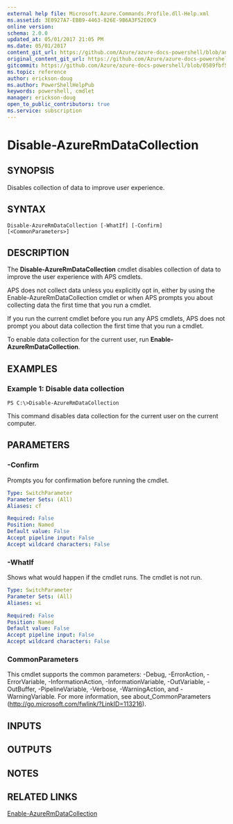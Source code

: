 ```yaml
---
external help file: Microsoft.Azure.Commands.Profile.dll-Help.xml
ms.assetid: 3E0927A7-EBB9-4463-826E-9B6A3F52E0C9
online version:
schema: 2.0.0
updated_at: 05/01/2017 21:05 PM
ms.date: 05/01/2017
content_git_url: https://github.com/Azure/azure-docs-powershell/blob/anne2017/azureps-cmdlets-docs/ResourceManager/AzureRM.Profile/v1.0.12/Disable-AzureRmDataCollection.md
original_content_git_url: https://github.com/Azure/azure-docs-powershell/blob/anne2017/azureps-cmdlets-docs/ResourceManager/AzureRM.Profile/v1.0.12/Disable-AzureRmDataCollection.md
gitcommit: https://github.com/Azure/azure-docs-powershell/blob/0589fbf53d27e39e0cf445261d29c64fb0859d62
ms.topic: reference
author: erickson-doug
ms.author: PowerShellHelpPub
keywords: powershell, cmdlet
manager: erickson-doug
open_to_public_contributors: true
ms.service: subscription
---
```


# Disable-AzureRmDataCollection

## SYNOPSIS
Disables collection of data to improve user experience.

## SYNTAX

```
Disable-AzureRmDataCollection [-WhatIf] [-Confirm] [<CommonParameters>]
```

## DESCRIPTION
The **Disable-AzureRmDataCollection** cmdlet disables collection of data to improve the user experience with APS cmdlets.

APS does not collect data unless you explicitly opt in, either by using the Enable-AzureRmDataCollection cmdlet or when APS prompts you about collecting data the first time that you run a cmdlet.

If you run the current cmdlet before you run any APS cmdlets, APS does not prompt you about data collection the first time that you run a cmdlet.

To enable data collection for the current user, run **Enable-AzureRmDataCollection**.

## EXAMPLES

### Example 1: Disable data collection
```
PS C:\>Disable-AzureRmDataCollection
```

This command disables data collection for the current user on the current computer.

## PARAMETERS

### -Confirm
Prompts you for confirmation before running the cmdlet.

```yaml
Type: SwitchParameter
Parameter Sets: (All)
Aliases: cf

Required: False
Position: Named
Default value: False
Accept pipeline input: False
Accept wildcard characters: False
```

### -WhatIf
Shows what would happen if the cmdlet runs.
The cmdlet is not run.

```yaml
Type: SwitchParameter
Parameter Sets: (All)
Aliases: wi

Required: False
Position: Named
Default value: False
Accept pipeline input: False
Accept wildcard characters: False
```

### CommonParameters
This cmdlet supports the common parameters: -Debug, -ErrorAction, -ErrorVariable, -InformationAction, -InformationVariable, -OutVariable, -OutBuffer, -PipelineVariable, -Verbose, -WarningAction, and -WarningVariable. For more information, see about_CommonParameters (http://go.microsoft.com/fwlink/?LinkID=113216).

## INPUTS

## OUTPUTS

## NOTES

## RELATED LINKS

[Enable-AzureRmDataCollection](./Enable-AzureRmDataCollection.md)


